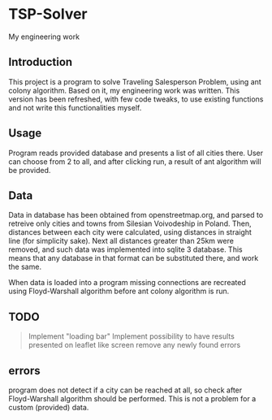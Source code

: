 # TSP-Solver
My engineering work

## Introduction
This project is a program to solve Traveling Salesperson Problem, using ant colony algorithm.
Based on it, my engineering work was written. This version has been refreshed, with few code tweaks,
to use existing functions and not write this functionalities myself.

## Usage
Program reads provided database and presents a list of all cities there. User can choose from 2 to all, and after clicking run, a result of ant algorithm will be provided.

## Data
Data in database has been obtained from openstreetmap.org, and parsed to retreive only cities and towns from Silesian Voivodeship in Poland. Then, distances between each city were calculated, using distances in straight line (for simplicity sake). Next all distances greater than 25km were removed, and such data was implemented into sqlite 3 database. This means that any database in that format can be substituted there, and work the same.

When data is loaded into a program missing connections are recreated using Floyd-Warshall algorithm before ant
colony algorithm is run.

## TODO
> Implement "loading bar"
> Implement possibility to have results presented on leaflet like screen
> remove any newly found errors

## errors
program does not detect if a city can be reached at all, so check after Floyd-Warshall algorithm should be performed. This is not a problem for a custom (provided) data.